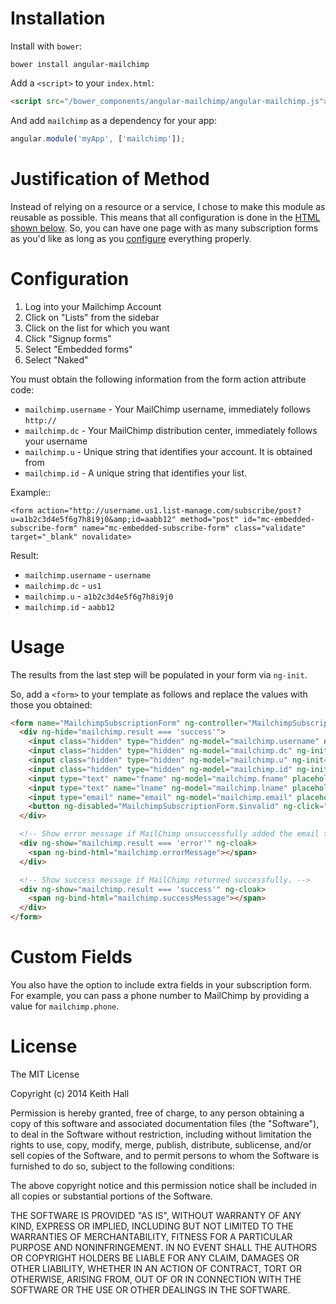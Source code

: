 # Installation

Install with `bower`:

```shell
bower install angular-mailchimp
```

Add a `<script>` to your `index.html`:

```html
<script src="/bower_components/angular-mailchimp/angular-mailchimp.js"></script>
```

And add `mailchimp` as a dependency for your app:

```javascript
angular.module('myApp', ['mailchimp']);
```

# Justification of Method

Instead of relying on a resource or a service, I chose to make this module as reusable as possible. This means that all configuration is done in the [HTML shown below](https://github.com/keithio/angular-mailchimp#usage). So, you can have one page with as many subscription forms as you'd like as long as you [configure](https://github.com/keithio/angular-mailchimp#configuration) everything properly.

# Configuration

1. Log into your Mailchimp Account
2. Click on "Lists" from the sidebar
3. Click on the list for which you want
4. Click "Signup forms"
5. Select "Embedded forms"
6. Select "Naked"

You must obtain the following information from the form action attribute code:

* `mailchimp.username` - Your MailChimp username, immediately follows `http://`
* `mailchimp.dc` - Your MailChimp distribution center, immediately follows your username
* `mailchimp.u` - Unique string that identifies your account. It is obtained from 
* `mailchimp.id` - A unique string that identifies your list.

Example::

    <form action="http://username.us1.list-manage.com/subscribe/post?u=a1b2c3d4e5f6g7h8i9j0&amp;id=aabb12" method="post" id="mc-embedded-subscribe-form" name="mc-embedded-subscribe-form" class="validate" target="_blank" novalidate>

Result:

* `mailchimp.username` - `username`
* `mailchimp.dc` - `us1`
* `mailchimp.u` - `a1b2c3d4e5f6g7h8i9j0`
* `mailchimp.id` - `aabb12`

# Usage

The results from the last step will be populated in your form via `ng-init`.

So, add a `<form>` to your template as follows and replace the values with
those you obtained:

```html
<form name="MailchimpSubscriptionForm" ng-controller="MailchimpSubscriptionCtrl">
  <div ng-hide="mailchimp.result === 'success'">
    <input class="hidden" type="hidden" ng-model="mailchimp.username" ng-init="mailchimp.username='username'">
    <input class="hidden" type="hidden" ng-model="mailchimp.dc" ng-init="mailchimp.dc='us1'">
    <input class="hidden" type="hidden" ng-model="mailchimp.u" ng-init="mailchimp.u='a1b2c3d4e5f6g7h8i9j0'">
    <input class="hidden" type="hidden" ng-model="mailchimp.id" ng-init="mailchimp.id='aabb12'">
    <input type="text" name="fname" ng-model="mailchimp.fname" placeholder="First name">
    <input type="text" name="lname" ng-model="mailchimp.lname" placeholder="Last name">
    <input type="email" name="email" ng-model="mailchimp.email" placeholder="Email address" required>
    <button ng-disabled="MailchimpSubscriptionForm.$invalid" ng-click="addSubscription(mailchimp)">Join</button>
  </div>

  <!-- Show error message if MailChimp unsuccessfully added the email to the list. -->
  <div ng-show="mailchimp.result === 'error'" ng-cloak>
    <span ng-bind-html="mailchimp.errorMessage"></span>
  </div>

  <!-- Show success message if MailChimp returned successfully. -->
  <div ng-show="mailchimp.result === 'success'" ng-cloak>
    <span ng-bind-html="mailchimp.successMessage"></span>
  </div>
</form>
```

# Custom Fields
You also have the option to include extra fields in your subscription form.
For example, you can pass a phone number to MailChimp by providing a value for
``mailchimp.phone``.

# License

The MIT License

Copyright (c) 2014 Keith Hall

Permission is hereby granted, free of charge, to any person obtaining a copy
of this software and associated documentation files (the "Software"), to deal
in the Software without restriction, including without limitation the rights
to use, copy, modify, merge, publish, distribute, sublicense, and/or sell
copies of the Software, and to permit persons to whom the Software is
furnished to do so, subject to the following conditions:

The above copyright notice and this permission notice shall be included in
all copies or substantial portions of the Software.

THE SOFTWARE IS PROVIDED "AS IS", WITHOUT WARRANTY OF ANY KIND, EXPRESS OR
IMPLIED, INCLUDING BUT NOT LIMITED TO THE WARRANTIES OF MERCHANTABILITY,
FITNESS FOR A PARTICULAR PURPOSE AND NONINFRINGEMENT. IN NO EVENT SHALL THE
AUTHORS OR COPYRIGHT HOLDERS BE LIABLE FOR ANY CLAIM, DAMAGES OR OTHER
LIABILITY, WHETHER IN AN ACTION OF CONTRACT, TORT OR OTHERWISE, ARISING FROM,
OUT OF OR IN CONNECTION WITH THE SOFTWARE OR THE USE OR OTHER DEALINGS IN
THE SOFTWARE.
